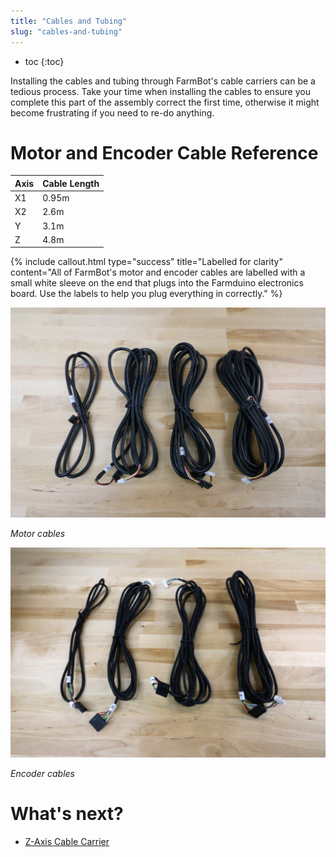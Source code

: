 ```yaml
---
title: "Cables and Tubing"
slug: "cables-and-tubing"
---
```


* toc
{:toc}

Installing the cables and tubing through FarmBot's cable carriers can be a tedious process. Take your time when installing the cables to ensure you complete this part of the assembly correct the first time, otherwise it might become frustrating if you need to re-do anything.

# Motor and Encoder Cable Reference



|Axis                          |Cable Length                  |
|------------------------------|------------------------------|
|X1                            |0.95m
|X2                            |2.6m
|Y                             |3.1m
|Z                             |4.8m



{%
include callout.html
type="success"
title="Labelled for clarity"
content="All of FarmBot's motor and encoder cables are labelled with a small white sleeve on the end that plugs into the Farmduino electronics board. Use the labels to help you plug everything in correctly."
%}



![v1.3-Motor-Cables.jpg](v1.3-Motor-Cables.jpg)

_Motor cables_



![v1.3-Encoder-Cables.jpg](v1.3-Encoder-Cables.jpg)

_Encoder cables_


# What's next?

 * [Z-Axis Cable Carrier](../FarmBot-Genesis-V1.3/cables-and-tubing/z-axis-cable-carrier.md)
